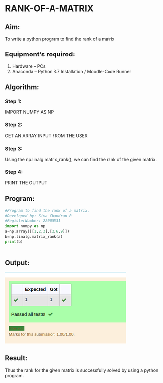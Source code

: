 # RANK-OF-A-MATRIX
## Aim:
To write a python program to find the rank of a matrix
## Equipment’s required:
1. 	Hardware – PCs
2. 	Anaconda – Python 3.7 Installation / Moodle-Code Runner
## Algorithm:
### Step 1: 
IMPORT NUMPY AS NP
### Step 2:
GET AN ARRAY INPUT FROM THE USER
### Step 3:
Using the np.linalg.matrix_rank(), we can find the rank of the given matrix.
### Step 4:
PRINT THE OUTPUT
## Program:
``` python
#Program to find the rank of a matrix.
#Developed by: Siva Chandran R
#RegisterNumber: 22005531
import numpy as np
a=np.array([[1,2,3],[3,6,9]])
b=np.linalg.matrix_rank(a)
print(b)



```


## Output:
![OUTPUT](OUT7.png)
## Result:
Thus the rank for the given matrix is successfully solved by  using a python program.


